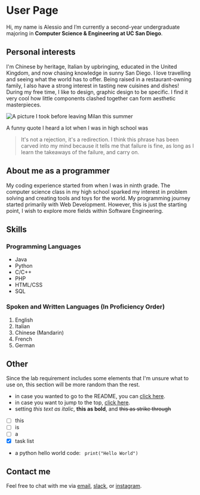 # User Page
Hi, my name is Alessio and I’m currently a second-year undergraduate majoring in **Computer Science & Engineering at UC San Diego**. 

## Personal interests
I'm Chinese by heritage, Italian by upbringing, educated in the United Kingdom, and now chasing knowledge in sunny San Diego. I love travelling and seeing what the world has to offer. Being raised in a restaurant-owning family, I also have a strong interest in tasting new cuisines and dishes! During my free time, I like to design, graphic design to be specific. I find it very cool how little components clashed together can form aesthetic masterpieces. 

![A picture I took before leaving Milan this summer](milan.png)

A funny quote I heard a lot when I was in high school was 
> It's not a rejection, it's a redirection.
I think this phrase has been carved into my mind because it tells me that failure is fine, as long as I learn the takeaways of the failure, and carry on. 

## About me as a programmer
My coding experience started from when I was in ninth grade. The computer science class in my high school sparked my interest in problem solving and creating tools and toys for the world. My programming journey started primarily with Web Development. However, this is just the starting point, I wish to explore more fields within Software Engineering. 

## Skills
### Programming Languages
- Java
- Python
- C/C++
- PHP
- HTML/CSS
- SQL

### Spoken and Written Languages (In Proficiency Order)
1. English
2. Italian
3. Chinese (Mandarin)
4. French
5. German

## Other
Since the lab requirement includes some elements that I'm unsure what to use on, this section will be more random than the rest. 

- in case you wanted to go to the README, you can [click here](README.md). 
- in case you want to jump to the top, [click here](#user-page).
- setting *this text as italic*, **this as bold**, and ~~this as strike through~~

- [ ] this
- [ ] is
- [ ] a
- [x] task list

- a python hello world code: 
`` 
print("Hello World")
``

## Contact me
Feel free to chat with me via [email](mailto:alessio@ucsd.edu), [slack](https://cse110-sp2024.slack.com/team/U06SMEECRQ9), or [instagram](https://www.instagram.com/alessio.yu).